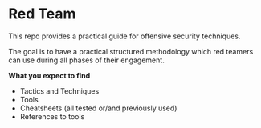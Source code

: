 # Red Team

This repo provides a practical guide for offensive security techniques.

The goal is to have a practical structured methodology which red teamers can use during all phases of their engagement.

**What you expect to find**
- Tactics and Techniques
- Tools
- Cheatsheets (all tested or/and previously used)
- References to tools
